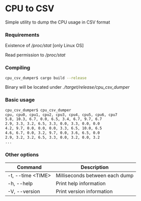 # CPU to CSV
Simple utility to dump the CPU usage in CSV format

### Requirements
Existence of */proc/stat* [only Linux OS]

Read permission to */proc/stat*


### Compiling
```bash
cpu_csv_dumper$ cargo build --release
```
Binary will be located under
*./target/release/cpu_csv_dumper*

### Basic usage
```bash
cpu_csv_dumper$ cpu_csv_dumper
cpu, cpu0, cpu1, cpu2, cpu3, cpu4, cpu5, cpu6, cpu7
5.8, 10.3, 6.7, 0.0, 6.5, 3.4, 6.7, 9.7, 6.7
2.9, 3.3, 3.2, 6.5, 3.3, 0.0, 3.3, 0.0, 0.0
4.2, 9.7, 0.0, 0.0, 0.0, 3.3, 6.5, 10.0, 6.5
4.6, 6.7, 0.0, 3.2, 9.7, 0.0, 3.6, 6.5, 0.0
2.9, 3.2, 3.2, 6.5, 3.3, 0.0, 3.2, 0.0, 3.2
...
```
### Other options
|  Command |  Description |
|--|--|
|  -t, --time \<TIME\> |  Milliseconds between each dump |
|-h, --help|   Print help information  |
| -V, --version|  Print version information|



